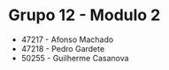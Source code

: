 # Grupo 12 - Modulo 2

* 47217 - Afonso Machado
* 47218 - Pedro Gardete
* 50255 - Guilherme Casanova

